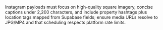 Instagram payloads must focus on high-quality square imagery, concise captions under 2,200 characters, and include property hashtags plus location tags mapped from Supabase fields; ensure media URLs resolve to JPG/MP4 and that scheduling respects platform rate limits.
